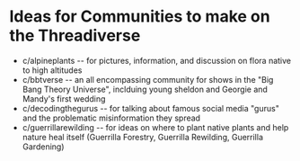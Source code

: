 # Ideas for Communities to make on the Threadiverse
* c/alpineplants -- for pictures, information, and discussion on flora native to high altitudes
* c/bbtverse -- an all encompassing community for shows in the "Big Bang Theory Universe", inclduing young sheldon and Georgie and Mandy's first wedding
* c/decodingthegurus -- for talking about famous social media "gurus" and the problematic misinformation they spread
* c/guerrillarewilding -- for ideas on where to plant native plants and help nature heal itself (Guerrilla Forestry, Guerrilla Rewilding, Guerrilla Gardening)
